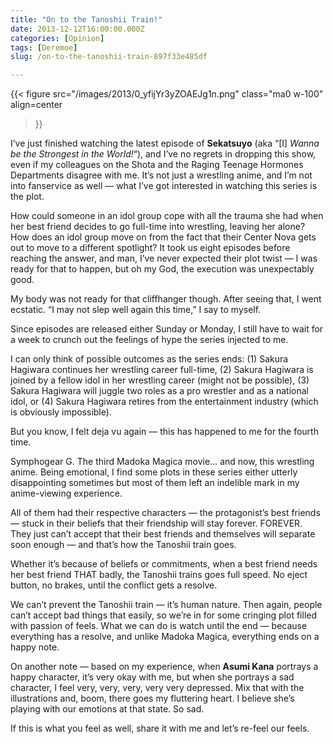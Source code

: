 ```yaml
---
title: "On to the Tanoshii Train!"
date: 2013-12-12T16:00:00.000Z
categories: [Opinion]
tags: [Deremoe]
slug: /on-to-the-tanoshii-train-897f33e485df

---
```


{{< figure
  src="/images/2013/0_yfijYr3yZOAEJg1n.png"
  class="ma0 w-100"
  align=center
>}}

I’ve just finished watching the latest episode of **Sekatsuyo** (aka “\[I\] _Wanna be the Strongest in the World!_“), and I’ve no regrets in dropping this show, even if my colleagues on the Shota and the Raging Teenage Hormones Departments disagree with me. It’s not just a wrestling anime, and I’m not into fanservice as well — what I’ve got interested in watching this series is the plot.

How could someone in an idol group cope with all the trauma she had when her best friend decides to go full-time into wrestling, leaving her alone? How does an idol group move on from the fact that their Center Nova gets out to move to a different spotlight? It took us eight episodes before reaching the answer, and man, I’ve never expected their plot twist — I was ready for that to happen, but oh my God, the execution was unexpectably good.

My body was not ready for that cliffhanger though. After seeing that, I went ecstatic. “I may not slep well again this time,” I say to myself.

Since episodes are released either Sunday or Monday, I still have to wait for a week to crunch out the feelings of hype the series injected to me.

I can only think of possible outcomes as the series ends: (1) Sakura Hagiwara continues her wrestling career full-time, (2) Sakura Hagiwara is joined by a fellow idol in her wrestling career (might not be possible), (3) Sakura Hagiwara will juggle two roles as a pro wrestler and as a national idol, or (4) Sakura Hagiwara retires from the entertainment industry (which is obviously impossible).

But you know, I felt deja vu again — this has happened to me for the fourth time.

Symphogear G. The third Madoka Magica movie… and now, this wrestling anime. Being emotional, I find some plots in these series either utterly disappointing sometimes but most of them left an indelible mark in my anime-viewing experience.

All of them had their respective characters — the protagonist’s best friends — stuck in their beliefs that their friendship will stay forever. FOREVER. They just can’t accept that their best friends and themselves will separate soon enough — and that’s how the Tanoshii train goes.

Whether it’s because of beliefs or commitments, when a best friend needs her best friend THAT badly, the Tanoshii trains goes full speed. No eject button, no brakes, until the conflict gets a resolve.

We can’t prevent the Tanoshii train — it’s human nature. Then again, people can’t accept bad things that easily, so we’re in for some cringing plot filled with passion of feels. What we can do is watch until the end — because everything has a resolve, and unlike Madoka Magica, everything ends on a happy note.

On another note — based on my experience, when **Asumi Kana** portrays a happy character, it’s very okay with me, but when she portrays a sad character, I feel very, very, very, very very depressed. Mix that with the illustrations and, boom, there goes my fluttering heart. I believe she’s playing with our emotions at that state. So sad.

If this is what you feel as well, share it with me and let’s re-feel our feels.
